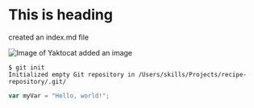# This is heading

created an index.md file

![Image of Yaktocat](https://octodex.github.com/images/yaktocat.png) 
added an image

```
$ git init
Initialized empty Git repository in /Users/skills/Projects/recipe-repository/.git/
```

``` javascript
var myVar = "Hello, world!";
```

